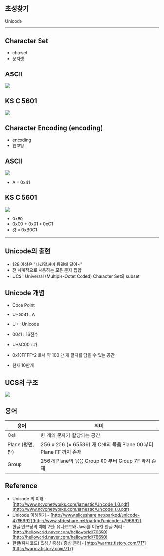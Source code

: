 ## 초성찾기

Unicode


***

## Character Set

- charset
- 문자셋

## ASCII

![](file:///Users/spot/study/doc/choseong/01.png)

## KS C 5601

![](file:///Users/spot/study/doc/choseong/02.png)

## Character Encoding (encoding)

- encoding
- 인코딩

## ASCII

![](file:///Users/spot/study/doc/choseong/03.png)

- A = 0x41

## KS C 5601

![](file:///Users/spot/study/doc/choseong/04.png)

- 0xB0
- 0xC0 + 0x01 = 0xC1
- 걍 = 0xB0C1


***


## Unicode의 출현

- 128 이상은 "나라말싸미 듕궉에 달아~"
- 전 세계적으로 사용하는 모든 문자 집합
- UCS : Universal (Multiple-Octet Coded) Character Set의 subset


## Unicode 개념

- Code Point

- U+0041 : A
- U+ : Unicode
- 0041 : 16진수
- U+AC00 : 가

- 0x10FFFF^2 로서 약 100 만 개 글자를 담을 수 있는 공간
- 현재 10만개


## UCS의 구조

![](file:///Users/spot/study/doc/choseong/05.png)

## 용어

| 용어             | 의미                                                                |
|------------------|---------------------------------------------------------------------|
| Cell             | 한 개의 문자가 할당되는 공간                                        |
| Plane (평면, 판) | 256 x 256 (= 65536) 개 Cell의 묶음 Plane 00 부터 Plane FF 까지 존재 |
| Group            | 256개 Plane의 묶음 Group 00 부터 Group 7F 까지 존재                 |



## Reference
- Unicode 의 이해 - [http://www.novonetworks.com/jamestic/Unicode_1.0.pdf](http://www.novonetworks.com/jamestic/Unicode_1.0.pdf)
- Unicode 이해하기 - [http://www.slideshare.net/parkpd/unicode-4796992](http://www.slideshare.net/parkpd/unicode-4796992)
- 한글 인코딩의 이해 2편: 유니코드와 Java를 이용한 한글 처리 - [http://helloworld.naver.com/helloworld/76650](http://helloworld.naver.com/helloworld/76650)
- 한글(유니코드) 초성 / 중성 / 종성 분리 - [http://warmz.tistory.com/717](http://warmz.tistory.com/717)
